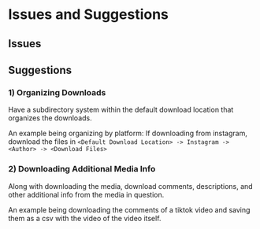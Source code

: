 # Issues and Suggestions

## Issues

## Suggestions

### 1) Organizing Downloads

Have a subdirectory system within the default download location that organizes the downloads. 

An example being organizing by platform: If downloading from instagram, download the files in `<Default Download Location> -> Instagram -> <Author> -> <Download Files>` 

### 2) Downloading Additional Media Info

Along with downloading the media, download comments, descriptions, and other additional info from the media in question. 

An example being downloading the comments of a tiktok video and saving them as a csv with the video of the video itself.